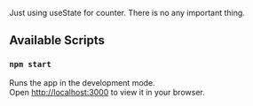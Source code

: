 Just using useState for counter. There is no any important thing.

## Available Scripts

### `npm start`

Runs the app in the development mode.\
Open [http://localhost:3000](http://localhost:3000) to view it in your browser.
